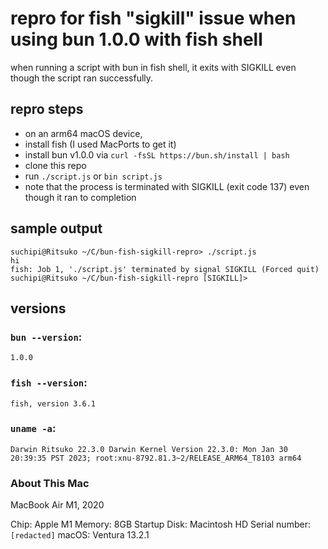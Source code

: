 # repro for fish "sigkill" issue when using bun 1.0.0 with fish shell

when running a script with bun in fish shell, it exits with SIGKILL even though the script ran successfully.

## repro steps

- on an arm64 macOS device,
- install fish (I used MacPorts to get it)
- install bun v1.0.0 via `curl -fsSL https://bun.sh/install | bash`
- clone this repo
- run `./script.js` or `bin script.js`
- note that the process is terminated with SIGKILL (exit code 137) even though it ran to completion

## sample output

```
suchipi@Ritsuko ~/C/bun-fish-sigkill-repro> ./script.js
hi
fish: Job 1, './script.js' terminated by signal SIGKILL (Forced quit)
suchipi@Ritsuko ~/C/bun-fish-sigkill-repro [SIGKILL]>
```

## versions

### `bun --version`:

```
1.0.0
```

### `fish --version`:

```
fish, version 3.6.1
```

### `uname -a`:

```
Darwin Ritsuko 22.3.0 Darwin Kernel Version 22.3.0: Mon Jan 30 20:39:35 PST 2023; root:xnu-8792.81.3~2/RELEASE_ARM64_T8103 arm64
```

### About This Mac

MacBook Air
M1, 2020

Chip: Apple M1
Memory: 8GB
Startup Disk: Macintosh HD
Serial number: `[redacted]`
macOS: Ventura 13.2.1
